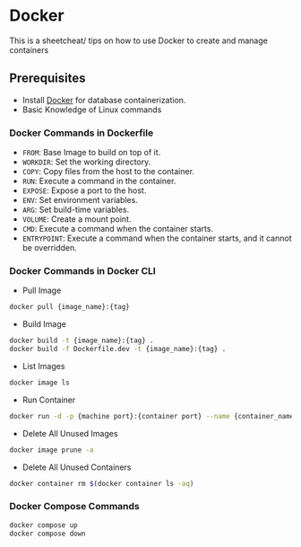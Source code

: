 # Docker 

This is a sheetcheat/ tips on how to use Docker to create and manage containers

## Prerequisites

- Install [Docker](https://www.docker.com/products/docker-desktop/) for database containerization.
- Basic Knowledge of Linux commands

### Docker Commands in Dockerfile

- `FROM`: Base Image to build on top of it.
- `WORKDIR`: Set the working directory. 
- `COPY`: Copy files from the host to the container.
- `RUN`: Execute a command in the container.
- `EXPOSE`: Expose a port to the host. 
- `ENV`: Set environment variables.
- `ARG`: Set build-time variables.
- `VOLUME`: Create a mount point.
- `CMD`: Execute a command when the container starts.
- `ENTRYPOINT`: Execute a command when the container starts, and it cannot be overridden.

### Docker Commands in Docker CLI

- Pull Image
```bash
docker pull {image_name}:{tag} 
```

- Build Image
```bash
docker build -t {image_name}:{tag} .
docker build -f Dockerfile.dev -t {image_name}:{tag} .
```

- List Images
```bash
docker image ls
```

- Run Container
```bash
docker run -d -p {machine port}:{container port} --name {container_name} {image_name}:{tag}
```

- Delete All Unused Images
```bash
docker image prune -a
```

- Delete All Unused Containers
```bash
docker container rm $(docker container ls -aq)
```

### Docker Compose Commands
```bash
docker compose up
docker compose down
```
